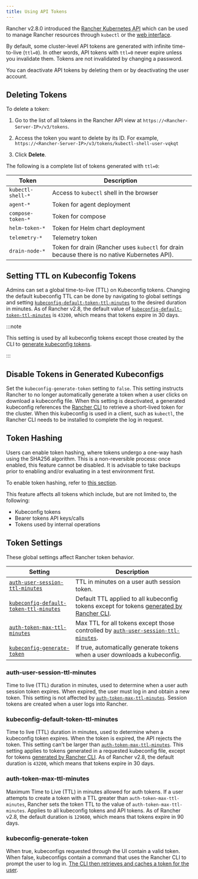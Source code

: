 ```yaml
---
title: Using API Tokens
---
```


<head>
  <link rel="canonical" href="https://ranchermanager.docs.rancher.com/api/api-tokens"/>
</head>

Rancher v2.8.0 introduced the [Rancher Kubernetes API](./api-reference.mdx) which can be used to manage Rancher resources through `kubectl` or the [web interface](./v3-rancher-api-guide.md#enable-view-in-api).

By default, some cluster-level API tokens are generated with infinite time-to-live (`ttl=0`). In other words, API tokens with `ttl=0` never expire unless you invalidate them. Tokens are not invalidated by changing a password.

You can deactivate API tokens by deleting them or by deactivating the user account.

## Deleting Tokens

To delete a token:

1. Go to the list of all tokens in the Rancher API view at `https://<Rancher-Server-IP>/v3/tokens`.

1. Access the token you want to delete by its ID. For example, `https://<Rancher-Server-IP>/v3/tokens/kubectl-shell-user-vqkqt`

1. Click **Delete**.

The following is a complete list of tokens generated with `ttl=0`:

| Token             | Description                                                                            |
| ----------------- | -------------------------------------------------------------------------------------- |
| `kubectl-shell-*` | Access to `kubectl` shell in the browser                                               |
| `agent-*`         | Token for agent deployment                                                             |
| `compose-token-*` | Token for compose                                                                      |
| `helm-token-*`    | Token for Helm chart deployment                                                        |
| `telemetry-*`     | Telemetry token                                                                        |
| `drain-node-*`    | Token for drain (Rancher uses `kubectl` for drain because there is no native Kubernetes API). |

## Setting TTL on Kubeconfig Tokens

Admins can set a global time-to-live (TTL) on Kubeconfig tokens. Changing the default kubeconfig TTL can be done by navigating to global settings and setting [`kubeconfig-default-token-ttl-minutes`](#kubeconfig-default-token-ttl-minutes) to the desired duration in minutes. As of Rancher v2.8, the default value of [`kubeconfig-default-token-ttl-minutes`](#kubeconfig-default-token-ttl-minutes) is `43200`, which means that tokens expire in 30 days.

:::note

This setting is used by all kubeconfig tokens except those created by the CLI to [generate kubeconfig tokens](#disable-tokens-in-generated-kubeconfigs).

:::

## Disable Tokens in Generated Kubeconfigs

Set the `kubeconfig-generate-token` setting to `false`. This setting instructs Rancher to no longer automatically generate a token when a user clicks on download a kubeconfig file. When this setting is deactivated, a generated kubeconfig references the [Rancher CLI](../reference-guides/cli-with-rancher/kubectl-utility.md#authentication-with-kubectl-and-kubeconfig-tokens-with-ttl) to retrieve a short-lived token for the cluster. When this kubeconfig is used in a client, such as `kubectl`, the Rancher CLI needs to be installed to complete the log in request.

## Token Hashing

Users can enable token hashing, where tokens undergo a one-way hash using the SHA256 algorithm. This is a non-reversible process: once enabled, this feature cannot be disabled. It is advisable to take backups prior to enabling and/or evaluating in a test environment first.

To enable token hashing, refer to [this section](../how-to-guides/advanced-user-guides/enable-experimental-features/enable-experimental-features.md).

This feature affects all tokens which include, but are not limited to, the following:

- Kubeconfig tokens
- Bearer tokens API keys/calls
- Tokens used by internal operations

## Token Settings

These global settings affect Rancher token behavior.

| Setting                                                                         | Description                                                                                                                                                                                                                    |
| ------------------------------------------------------------------------------- | ------------------------------------------------------------------------------------------------------------------------------------------------------------------------------------------------------------------------------ |
| [`auth-user-session-ttl-minutes`](#auth-user-session-ttl-minutes)               | TTL in minutes on a user auth session token.                                                                                                                                                                                   |
| [`kubeconfig-default-token-ttl-minutes`](#kubeconfig-default-token-ttl-minutes) | Default TTL applied to all kubeconfig tokens except for tokens [generated by Rancher CLI](#disable-tokens-in-generated-kubeconfigs).                                                 |
| [`auth-token-max-ttl-minutes`](#auth-token-max-ttl-minutes)                     | Max TTL for all tokens except those controlled by [`auth-user-session-ttl-minutes`](#auth-user-session-ttl-minutes).                                                                                                           |
| [`kubeconfig-generate-token`](#kubeconfig-generate-token)                       | If true, automatically generate tokens when a user downloads a kubeconfig.                                                                                                                                                     |

### auth-user-session-ttl-minutes

Time to live (TTL) duration in minutes, used to determine when a user auth session token expires. When expired, the user must log in and obtain a new token. This setting is not affected by [`auth-token-max-ttl-minutes`](#auth-token-max-ttl-minutes). Session tokens are created when a user logs into Rancher.

### kubeconfig-default-token-ttl-minutes

Time to live (TTL) duration in minutes, used to determine when a kubeconfig token expires. When the token is expired, the API rejects the token. This setting can't be larger than [`auth-token-max-ttl-minutes`](#auth-token-max-ttl-minutes). This setting applies to tokens generated in a requested kubeconfig file, except for tokens [generated by Rancher CLI](#disable-tokens-in-generated-kubeconfigs). As of Rancher v2.8, the default duration is `43200`, which means that tokens expire in 30 days.

### auth-token-max-ttl-minutes

Maximum Time to Live (TTL) in minutes allowed for auth tokens. If a user attempts to create a token with a TTL greater than `auth-token-max-ttl-minutes`, Rancher sets the token TTL to the value of `auth-token-max-ttl-minutes`. Applies to all kubeconfig tokens and API tokens. As of Rancher v2.8, the default duration is `129600`, which means that tokens expire in 90 days.

### kubeconfig-generate-token

When true, kubeconfigs requested through the UI contain a valid token. When false, kubeconfigs contain a command that uses the Rancher CLI to prompt the user to log in. [The CLI then retrieves and caches a token for the user](../reference-guides/cli-with-rancher/kubectl-utility.md#authentication-with-kubectl-and-kubeconfig-tokens-with-ttl).
